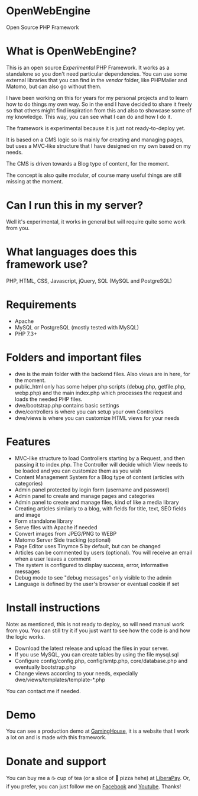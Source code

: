 # OpenWebEngine
Open Source PHP Framework

# What is OpenWebEngine?
This is an open source *Experimental* PHP Framework. It works as a standalone so you don't need particular dependencies. You can use some external libraries that you can find in the *vendor* folder, like PHPMailer and Matomo, but can also go without them.

I have been working on this for years for my personal projects and to learn how to do things my own way. So in the end I have decided to share it freely so that others might find inspiration from this and also to showcase some of my knowledge. This way, you can see what I can do and how I do it.

The framework is experimental because it is just not ready-to-deploy yet.

It is based on a CMS logic so is mainly for creating and managing pages, but uses a MVC-like structure that I have designed on my own based on my needs.

The CMS is driven towards a Blog type of content, for the moment.

The concept is also quite modular, of course many useful things are still missing at the moment.

# Can I run this in my server?
Well it's experimental, it works in general but will require quite some work from you.

# What languages does this framework use?
PHP, HTML, CSS, Javascript, jQuery, SQL (MySQL and PostgreSQL)

# Requirements
- Apache
- MySQL or PostgreSQL (mostly tested with MySQL)
- PHP 7.3+

# Folders and important files
- dwe is the main folder with the backend files. Also views are in here, for the moment.
- public_html only has some helper php scripts (debug.php, getfile.php, webp.php) and the main index.php which processes the request and loads the needed PHP files.
- dwe/bootstrap.php contains basic settings
- dwe/controllers is where you can setup your own Controllers
- dwe/views is where you can customize HTML views for your needs

# Features
- MVC-like structure to load Controllers starting by a Request, and then passing it to index.php. The Controller will decide which View needs to be loaded and you can customize them as you wish
- Content Management System for a Blog type of content (articles with categories)
- Admin panel protected by login form (username and password)
- Admin panel to create and manage pages and categories
- Admin panel to create and manage files, kind of like a media library
- Creating articles similarly to a blog, with fields for title, text, SEO fields and image
- Form standalone library
- Serve files with Apache if needed
- Convert images from JPEG/PNG to WEBP
- Matomo Server Side tracking (optional)
- Page Editor uses Tinymce 5 by default, but can be changed
- Articles can be commented by users (optional). You will receive an email when a user leaves a comment
- The system is configured to display success, error, informative messages
- Debug mode to see "debug messages" only visible to the admin
- Language is defined by the user's browser or eventual cookie if set

# Install instructions
Note: as mentioned, this is not ready to deploy, so will need manual work from you. You can still try it if you just want to see how the code is and how the logic works.
- Download the latest release and upload the files in your server.
- If you use MySQL, you can create tables by using the file mysql.sql
- Configure config/config.php, config/smtp.php, core/database.php and eventually bootstrap.php
- Change views according to your needs, expecially dwe/views/templates/template-*.php

You can contact me if needed.

# Demo
You can see a production demo at [GamingHouse](https://www.gaminghouse.community), it is a website that I work a lot on and is made with this framework.

# Donate and support
You can buy me a ☕ cup of tea (or a slice of 🍕 pizza hehe) at [LiberaPay](https://liberapay.com/GamingHouse/donate).
Or, if you prefer, you can just follow me on [Facebook](https://www.facebook.com/Gaming-House-101452284805560/) and [Youtube](https://www.youtube.com/GamingHouseYT?sub_confirmation=1).
Thanks!

